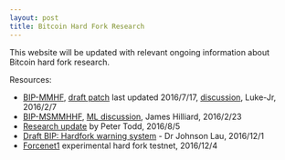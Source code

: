 ```yaml
---
layout: post
title: Bitcoin Hard Fork Research
---
```


This website will be updated with relevant ongoing information about Bitcoin hard fork research.

Resources: 

- [BIP-MMHF](https://github.com/luke-jr/bips/blob/bip-mmhf/bip-mmhf.mediawiki), [draft patch](https://github.com/luke-jr/bitcoin/compare/bc94b87%E2%80%A6luke-jr:hardfork2016) last updated 2016/7/17, [discussion](https://lists.linuxfoundation.org/pipermail/bitcoin-dev/2016-February/012377.html), Luke-Jr, 2016/2/7
- [BIP-MSMMHHF](https://github.com/jameshilliard/bips/blob/bip-msmmhhf/bip-msmmhhf.mediawiki), [ML discussion](https://lists.linuxfoundation.org/pipermail/bitcoin-dev/2016-February/012457.html), James Hilliard, 2016/2/23
- [Research update](https://petertodd.org/2016/hardforks-after-the-segwit-blocksize-increase) by Peter Todd, 2016/8/5
- [Draft BIP: Hardfork warning system](https://lists.linuxfoundation.org/pipermail/bitcoin-dev/2016-December/013332.html) - Dr Johnson Lau, 2016/12/1
- [Forcenet1](https://lists.linuxfoundation.org/pipermail/bitcoin-dev/2016-December/013338.html) experimental hard fork testnet, 2016/12/4

